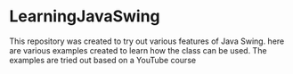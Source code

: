 # LearningJavaSwing

This repository was created to try out various features of Java Swing. here are various examples created to learn how the class can be used. The examples are tried out based on a YouTube course 
